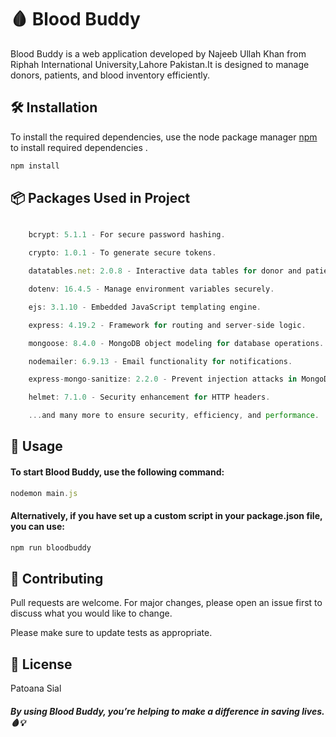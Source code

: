 # 🩸 Blood Buddy

Blood Buddy is a web application developed by Najeeb Ullah Khan from Riphah International University,Lahore Pakistan.It is designed to manage donors, patients, and blood inventory efficiently.

## 🛠️ Installation

To install the required dependencies, use the node package manager [npm](https://docs.npmjs.com/downloading-and-installing-node-js-and-npm) to install required dependencies .

```bash
npm install
```

## 📦 Packages Used in Project

```javascript

    bcrypt: 5.1.1 - For secure password hashing.

    crypto: 1.0.1 - To generate secure tokens.

    datatables.net: 2.0.8 - Interactive data tables for donor and patient lists.

    dotenv: 16.4.5 - Manage environment variables securely.

    ejs: 3.1.10 - Embedded JavaScript templating engine.

    express: 4.19.2 - Framework for routing and server-side logic.

    mongoose: 8.4.0 - MongoDB object modeling for database operations.

    nodemailer: 6.9.13 - Email functionality for notifications.

    express-mongo-sanitize: 2.2.0 - Prevent injection attacks in MongoDB queries.

    helmet: 7.1.0 - Security enhancement for HTTP headers.

    ...and many more to ensure security, efficiency, and performance.

```

## 🚦 Usage

#### To start Blood Buddy, use the following command:

```javascript
nodemon main.js
```

#### Alternatively, if you have set up a custom script in your package.json file, you can use:

```javascript
npm run bloodbuddy
```

## 🤝 Contributing

Pull requests are welcome. For major changes, please open an issue first
to discuss what you would like to change.

Please make sure to update tests as appropriate.

## 📜 License

Patoana Sial 

 ##### By using Blood Buddy, you’re helping to make a difference in saving lives. 🩸💡